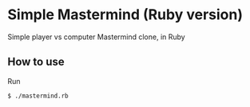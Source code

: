 # Simple Mastermind (Ruby version)
Simple player vs computer Mastermind clone, in Ruby

## How to use
Run
```bash
$ ./mastermind.rb
```